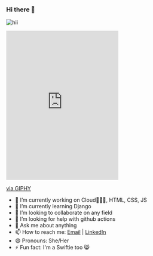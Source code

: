 ### Hi there 👋

<!--
**Shruti-codes236/Shruti-codes236** is a ✨ _special_ ✨ repository because its `README.md` (this file) appears on your GitHub profile

Here are some ideas to get you started:
![Hello](https://media.giphy.com/media/vFKqnCdLPNOKc/giphy.gif)
-->

![hii]([https://media.giphy.com/media/VbnUQpnihPSIgIXuZv/giphy.gif](https://giphy.com/embed/VbnUQpnihPSIgIXuZv))

<iframe src="https://giphy.com/embed/VbnUQpnihPSIgIXuZv" width="300" height="400" frameBorder="0" class="giphy-embed" allowFullScreen></iframe><p><a href="https://giphy.com/gifs/computer-cat-wearing-glasses-VbnUQpnihPSIgIXuZv">via GIPHY</a></p>

- 🔭 I’m currently working on Cloud👩🏻‍💻, HTML, CSS, JS
- 🌱 I’m currently learning Django
- 👯 I’m looking to collaborate on any field
- 🤔 I’m looking for help with github actions
- 💬 Ask me about anything
- 📫 How to reach me: [Email](shruti.tavhad.cse20@itbhu.ac.in) | [LinkedIn](https://www.linkedin.com/in/shruti-avhad-022798191/)
- 😄 Pronouns: She/Her
- ⚡ Fun fact: I'm a Swiftie too 😸
